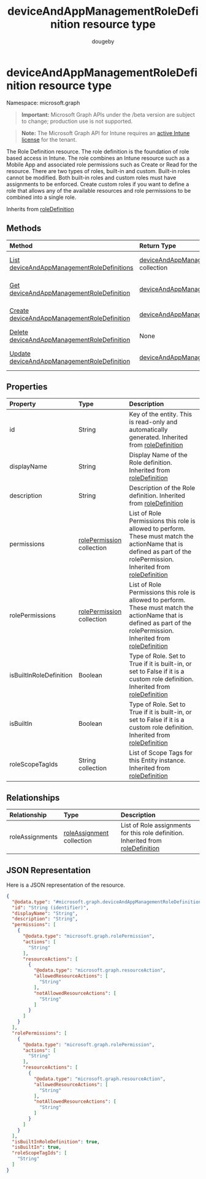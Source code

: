 ﻿---
title: "deviceAndAppManagementRoleDefinition resource type"
description: "The Role Definition resource. The role definition is the foundation of role based access in Intune. The role combines an Intune resource such as a Mobile App and associated role permissions such as Create or Read for the resource. There are two types of roles, built-in and custom. Built-in roles cannot be modified. Both built-in roles and custom roles must have assignments to be enforced. Create custom roles if you want to define a role that allows any of the available resources and role permissions to be combined into a single role."
author: "dougeby"
localization_priority: Normal
ms.prod: "intune"
doc_type: resourcePageType
---

# deviceAndAppManagementRoleDefinition resource type

Namespace: microsoft.graph

> **Important:** Microsoft Graph APIs under the /beta version are subject to change; production use is not supported.

> **Note:** The Microsoft Graph API for Intune requires an [active Intune license](https://go.microsoft.com/fwlink/?linkid=839381) for the tenant.

The Role Definition resource. The role definition is the foundation of role based access in Intune. The role combines an Intune resource such as a Mobile App and associated role permissions such as Create or Read for the resource. There are two types of roles, built-in and custom. Built-in roles cannot be modified. Both built-in roles and custom roles must have assignments to be enforced. Create custom roles if you want to define a role that allows any of the available resources and role permissions to be combined into a single role.

Inherits from [roleDefinition](../resources/intune-rbac-roledefinition.md)

## Methods

| Method                                                                                                           | Return Type                                                                                                         | Description                                                                                                                                                |
| :--------------------------------------------------------------------------------------------------------------- | :------------------------------------------------------------------------------------------------------------------ | :--------------------------------------------------------------------------------------------------------------------------------------------------------- |
| [List deviceAndAppManagementRoleDefinitions](../api/intune-rbac-deviceandappmanagementroledefinition-list.md)    | [deviceAndAppManagementRoleDefinition](../resources/intune-rbac-deviceandappmanagementroledefinition.md) collection | List properties and relationships of the [deviceAndAppManagementRoleDefinition](../resources/intune-rbac-deviceandappmanagementroledefinition.md) objects. |
| [Get deviceAndAppManagementRoleDefinition](../api/intune-rbac-deviceandappmanagementroledefinition-get.md)       | [deviceAndAppManagementRoleDefinition](../resources/intune-rbac-deviceandappmanagementroledefinition.md)            | Read properties and relationships of the [deviceAndAppManagementRoleDefinition](../resources/intune-rbac-deviceandappmanagementroledefinition.md) object.  |
| [Create deviceAndAppManagementRoleDefinition](../api/intune-rbac-deviceandappmanagementroledefinition-create.md) | [deviceAndAppManagementRoleDefinition](../resources/intune-rbac-deviceandappmanagementroledefinition.md)            | Create a new [deviceAndAppManagementRoleDefinition](../resources/intune-rbac-deviceandappmanagementroledefinition.md) object.                              |
| [Delete deviceAndAppManagementRoleDefinition](../api/intune-rbac-deviceandappmanagementroledefinition-delete.md) | None                                                                                                                | Deletes a [deviceAndAppManagementRoleDefinition](../resources/intune-rbac-deviceandappmanagementroledefinition.md).                                        |
| [Update deviceAndAppManagementRoleDefinition](../api/intune-rbac-deviceandappmanagementroledefinition-update.md) | [deviceAndAppManagementRoleDefinition](../resources/intune-rbac-deviceandappmanagementroledefinition.md)            | Update the properties of a [deviceAndAppManagementRoleDefinition](../resources/intune-rbac-deviceandappmanagementroledefinition.md) object.                |

## Properties

| Property                | Type                                                                    | Description                                                                                                                                                                                                          |
| :---------------------- | :---------------------------------------------------------------------- | :------------------------------------------------------------------------------------------------------------------------------------------------------------------------------------------------------------------- |
| id                      | String                                                                  | Key of the entity. This is read-only and automatically generated. Inherited from [roleDefinition](../resources/intune-rbac-roledefinition.md)                                                                        |
| displayName             | String                                                                  | Display Name of the Role definition. Inherited from [roleDefinition](../resources/intune-rbac-roledefinition.md)                                                                                                     |
| description             | String                                                                  | Description of the Role definition. Inherited from [roleDefinition](../resources/intune-rbac-roledefinition.md)                                                                                                      |
| permissions             | [rolePermission](../resources/intune-rbac-rolepermission.md) collection | List of Role Permissions this role is allowed to perform. These must match the actionName that is defined as part of the rolePermission. Inherited from [roleDefinition](../resources/intune-rbac-roledefinition.md) |
| rolePermissions         | [rolePermission](../resources/intune-rbac-rolepermission.md) collection | List of Role Permissions this role is allowed to perform. These must match the actionName that is defined as part of the rolePermission. Inherited from [roleDefinition](../resources/intune-rbac-roledefinition.md) |
| isBuiltInRoleDefinition | Boolean                                                                 | Type of Role. Set to True if it is built-in, or set to False if it is a custom role definition. Inherited from [roleDefinition](../resources/intune-rbac-roledefinition.md)                                          |
| isBuiltIn               | Boolean                                                                 | Type of Role. Set to True if it is built-in, or set to False if it is a custom role definition. Inherited from [roleDefinition](../resources/intune-rbac-roledefinition.md)                                          |
| roleScopeTagIds         | String collection                                                       | List of Scope Tags for this Entity instance. Inherited from [roleDefinition](../resources/intune-rbac-roledefinition.md)                                                                                             |

## Relationships

| Relationship    | Type                                                                    | Description                                                                                                                    |
| :-------------- | :---------------------------------------------------------------------- | :----------------------------------------------------------------------------------------------------------------------------- |
| roleAssignments | [roleAssignment](../resources/intune-rbac-roleassignment.md) collection | List of Role assignments for this role definition. Inherited from [roleDefinition](../resources/intune-rbac-roledefinition.md) |

## JSON Representation

Here is a JSON representation of the resource.

<!-- {
  "blockType": "resource",
  "keyProperty": "id",
  "@odata.type": "microsoft.graph.deviceAndAppManagementRoleDefinition"
}
-->

```json
{
  "@odata.type": "#microsoft.graph.deviceAndAppManagementRoleDefinition",
  "id": "String (identifier)",
  "displayName": "String",
  "description": "String",
  "permissions": [
    {
      "@odata.type": "microsoft.graph.rolePermission",
      "actions": [
        "String"
      ],
      "resourceActions": [
        {
          "@odata.type": "microsoft.graph.resourceAction",
          "allowedResourceActions": [
            "String"
          ],
          "notAllowedResourceActions": [
            "String"
          ]
        }
      ]
    }
  ],
  "rolePermissions": [
    {
      "@odata.type": "microsoft.graph.rolePermission",
      "actions": [
        "String"
      ],
      "resourceActions": [
        {
          "@odata.type": "microsoft.graph.resourceAction",
          "allowedResourceActions": [
            "String"
          ],
          "notAllowedResourceActions": [
            "String"
          ]
        }
      ]
    }
  ],
  "isBuiltInRoleDefinition": true,
  "isBuiltIn": true,
  "roleScopeTagIds": [
    "String"
  ]
}
```
